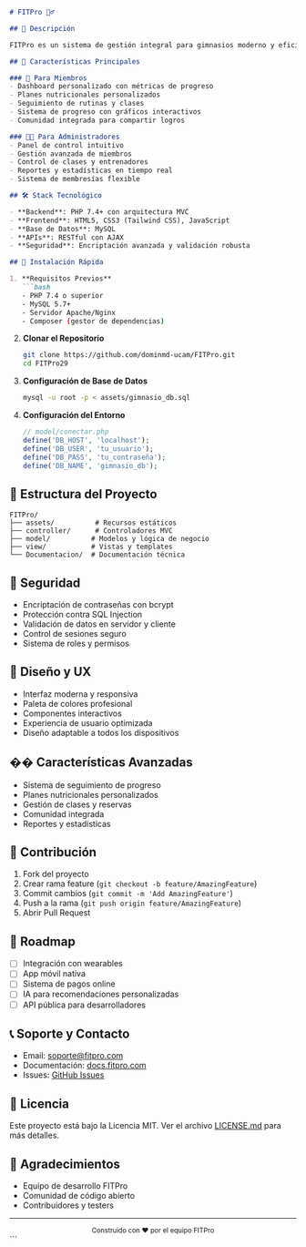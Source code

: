 ```markdown
# FITPro 🏋️‍♂️

## 🌟 Descripción

FITPro es un sistema de gestión integral para gimnasios moderno y eficiente, desarrollado con las últimas tecnologías web. Nuestra plataforma está diseñada para revolucionar la forma en que los gimnasios gestionan sus operaciones y cómo los usuarios interactúan con sus rutinas de entrenamiento.

## 🎯 Características Principales

### 💪 Para Miembros
- Dashboard personalizado con métricas de progreso
- Planes nutricionales personalizados
- Seguimiento de rutinas y clases
- Sistema de progreso con gráficos interactivos
- Comunidad integrada para compartir logros

### 👨‍💼 Para Administradores
- Panel de control intuitivo
- Gestión avanzada de miembros
- Control de clases y entrenadores
- Reportes y estadísticas en tiempo real
- Sistema de membresías flexible

## 🛠️ Stack Tecnológico

- **Backend**: PHP 7.4+ con arquitectura MVC
- **Frontend**: HTML5, CSS3 (Tailwind CSS), JavaScript
- **Base de Datos**: MySQL
- **APIs**: RESTful con AJAX
- **Seguridad**: Encriptación avanzada y validación robusta

## 🚀 Instalación Rápida

1. **Requisitos Previos**
   ```bash
   - PHP 7.4 o superior
   - MySQL 5.7+
   - Servidor Apache/Nginx
   - Composer (gestor de dependencias)
   ```

2. **Clonar el Repositorio**
   ```bash
   git clone https://github.com/dominmd-ucam/FITPro.git
   cd FITPro29
   ```

3. **Configuración de Base de Datos**
   ```bash
   mysql -u root -p < assets/gimnasio_db.sql
   ```

4. **Configuración del Entorno**
   ```php
   // model/conectar.php
   define('DB_HOST', 'localhost');
   define('DB_USER', 'tu_usuario');
   define('DB_PASS', 'tu_contraseña');
   define('DB_NAME', 'gimnasio_db');
   ```

## 📁 Estructura del Proyecto

```
FITPro/
├── assets/          # Recursos estáticos
├── controller/      # Controladores MVC
├── model/          # Modelos y lógica de negocio
├── view/           # Vistas y templates
└── Documentacion/  # Documentación técnica
```

## 🔐 Seguridad

- Encriptación de contraseñas con bcrypt
- Protección contra SQL Injection
- Validación de datos en servidor y cliente
- Control de sesiones seguro
- Sistema de roles y permisos

## 🎨 Diseño y UX

- Interfaz moderna y responsiva
- Paleta de colores profesional
- Componentes interactivos
- Experiencia de usuario optimizada
- Diseño adaptable a todos los dispositivos

## �� Características Avanzadas

- Sistema de seguimiento de progreso
- Planes nutricionales personalizados
- Gestión de clases y reservas
- Comunidad integrada
- Reportes y estadísticas

## 🤝 Contribución

1. Fork del proyecto
2. Crear rama feature (`git checkout -b feature/AmazingFeature`)
3. Commit cambios (`git commit -m 'Add AmazingFeature'`)
4. Push a la rama (`git push origin feature/AmazingFeature`)
5. Abrir Pull Request

## 📝 Roadmap

- [ ] Integración con wearables
- [ ] App móvil nativa
- [ ] Sistema de pagos online
- [ ] IA para recomendaciones personalizadas
- [ ] API pública para desarrolladores

## 📞 Soporte y Contacto

- Email: soporte@fitpro.com
- Documentación: [docs.fitpro.com](https://docs.fitpro.com)
- Issues: [GitHub Issues](https://github.com/dominmd-ucam/FITPro/issues)

## 📄 Licencia

Este proyecto está bajo la Licencia MIT. Ver el archivo [LICENSE.md](LICENSE.md) para más detalles.

## 🙏 Agradecimientos

- Equipo de desarrollo FITPro
- Comunidad de código abierto
- Contribuidores y testers

---

<div align="center">
  <sub>Construido con ❤️ por el equipo FITPro</sub>
</div>
```
